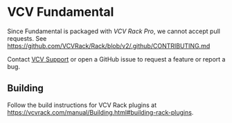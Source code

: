 # VCV Fundamental

Since Fundamental is packaged with *VCV Rack Pro*, we cannot accept pull requests.
See https://github.com/VCVRack/Rack/blob/v2/.github/CONTRIBUTING.md

Contact [VCV Support](https://vcvrack.com/support) or open a GitHub issue to request a feature or report a bug.

## Building

Follow the build instructions for VCV Rack plugins at https://vcvrack.com/manual/Building.html#building-rack-plugins.
